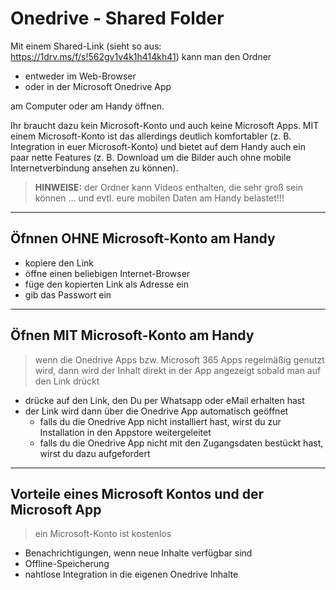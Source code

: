# Onedrive - Shared Folder

Mit einem Shared-Link (sieht so aus: https://1drv.ms/f/s!562gv1v4k1h414kh41) kann man den Ordner

* entweder im Web-Browser
* oder in der Microsoft Onedrive App

am Computer oder am Handy öffnen.

Ihr braucht dazu kein Microsoft-Konto und auch keine Microsoft Apps. MIT einem Microsoft-Konto ist das allerdings deutlich komfortabler (z. B. Integration in euer Microsoft-Konto) und bietet auf dem Handy auch ein paar nette Features (z. B. Download um die Bilder auch ohne mobile Internetverbindung ansehen zu können).

> **HINWEISE:** der Ordner kann Videos enthalten, die sehr groß sein können ... und evtl. eure mobilen Daten am Handy belastet!!!

---

## Öfnnen OHNE Microsoft-Konto am Handy

* kopiere den Link
* öffne einen beliebigen Internet-Browser
* füge den kopierten Link als Adresse ein
* gib das Passwort ein

---

## Öfnen MIT Microsoft-Konto am Handy

> wenn die Onedrive Apps bzw. Microsoft 365 Apps regelmäßig genutzt wird, dann wird der Inhalt direkt in der App angezeigt sobald man auf den Link drückt

* drücke auf den Link, den Du per Whatsapp oder eMail erhalten hast
* der Link wird dann über die Onedrive App automatisch geöffnet
  * falls du die Onedrive App nicht installiert hast, wirst du zur Installation in den Appstore weitergeleitet
  * falls du die Onedrive App nicht mit den Zugangsdaten bestückt hast, wirst du dazu aufgefordert

---

## Vorteile eines Microsoft Kontos und der Microsoft App

> ein Microsoft-Konto ist kostenlos

* Benachrichtigungen, wenn neue Inhalte verfügbar sind
* Offline-Speicherung
* nahtlose Integration in die eigenen Onedrive Inhalte
